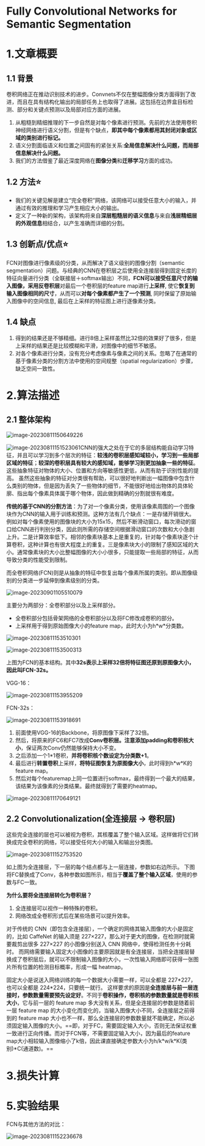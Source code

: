 # Fully Convolutional Networks for Semantic Segmentation

# 1.文章概要

## 1.1 背景

卷积网络正在推动识别技术的进步。Convnets不仅在整幅图像分类方面得到了改进，而且在具有结构化输出的局部任务上也取得了进展。这包括在边界盒目标检测、部分和关键点预测以及局部对应方面的进展。

1. 从粗糙到精细推理的下一步自然是对每个像素进行预测。先前的方法使用卷积神经网络进行语义分割，但是有个缺点，**即其中每个像素都用其封闭对象或区域的类别进行标记。**
2. 语义分割面临语义和位置之间固有的紧张关系:**全局信息解决什么问题，而局部信息解决什么问题。**
3. 我们的方法借鉴了最近深度网络在**图像分类**和**迁移学习**方面的成功。

## 1.2 方法:star:

- 我们的关键见解是建立“完全卷积”网络，该网络可以接受任意大小的输入，并通过有效的推理和学习产生相应大小的输出。
- 定义了一种新的架构，该架构将来自**深层粗糙层的语义信息**与来自**浅层精细层的外观信息**相结合，以产生准确而详细的分割。



## 1.3 创新点/优点:star:

FCN对图像进行像素级的分类，从而解决了语义级别的图像分割（semantic segmentation）问题。与经典的CNN在卷积层之后使用全连接层得到固定长度的特征向量进行分类（全联接层＋softmax输出）不同，**FCN可以接受任意尺寸的输入图像，**采用**反卷积层**对最后一个卷积层的feature map进行**上采样**, 使它**恢复到输入图像相同的尺寸**，从而可以**对每个像素都产生了一个预测**, 同时保留了原始输入图像中的空间信息, 最后在上采样的特征图上进行逐像素分类。

## 1.4 缺点

1. 得到的结果还是不够精细。进行8倍上采样虽然比32倍的效果好了很多，但是上采样的结果还是比较模糊和平滑，对图像中的细节不敏感。
2. 对各个像素进行分类，没有充分考虑像素与像素之间的关系。忽略了在通常的基于像素分类的分割方法中使用的空间规整（spatial regularization）步骤，缺乏空间一致性。

# 2.算法描述

## 2.1 整体架构

![image-20230811150649226](images/image-20230811150649226.png)

![image-20230811151523061](images/image-20230811151523061.png)CNN的强大之处在于它的多层结构能自动学习特征，并且可以学习到多个层次的特征：**较浅的卷积层感知域较小，学习到一些局部区域的特征**；**较深的卷积层具有较大的感知域，能够学习到更加抽象一些的特征**。这些抽象特征对物体的大小、位置和方向等敏感性更低，从而有助于识别性能的提高。
虽然这些抽象的特征对分类很有帮助，可以很好地判断出一幅图像中包含什么类别的物体，但是因为丢失了一些物体的细节，不能很好地给出物体的具体轮廓、指出每个像素具体属于哪个物体，因此做到精确的分割就很有难度。

**传统的基于CNN的分割方法**：为了对一个像素分类，使用该像素周围的一个图像块作为CNN的输入用于训练和预测。这种方法有几个缺点：一是存储开销很大。例如对每个像素使用的图像块的大小为15x15，然后不断滑动窗口，每次滑动的窗口给CNN进行判别分类，因此则所需的存储空间根据滑动窗口的次数和大小急剧上升。二是计算效率低下。相邻的像素块基本上是重复的，针对每个像素块逐个计算卷积，这种计算也有很大程度上的重复。三是像素块大小的限制了感知区域的大小。通常像素块的大小比整幅图像的大小小很多，只能提取一些局部的特征，从而导致分类的性能受到限制。

而全卷积网络(FCN)则是从抽象的特征中恢复出每个像素所属的类别。即从图像级别的分类进一步延伸到像素级别的分类。

![image-20230901105510079](images/image-20230901105510079.png)

主要分为两部分：全卷积部分以及上采样部分。

- 全卷积部分包括骨架网络的全卷积部分以及将FC修改成卷积的部分。
- 上采样用于得到原始图像大小的feature map，此时大小为h\*w\*分类数。



![image-20230811153510301](images/image-20230811153510301.png)

![image-20230811153500313](images/image-20230811153500313.png)

上图为FCN的基本结构。其中**32s表示上采样32倍将特征图还原到原图像大小，因此叫FCN-32s。**

VGG-16：

![image-20230811153955209](images/image-20230811153955209.png)

FCN-32s：

![image-20230811153918691](images/image-20230811153918691.png)

1. 前面使用VGG-16的Backbone，将原图像下采样了32倍。
2. 然后，将原来的FC6和FC7改成**Conv卷积层。注意添加padding和卷积核大小**，保证两次Conv仍然能够保持大小不变。
3. 之后添加一个1\*1卷积，**并将卷积核个数设定为分类数+1**。
4. 最后进行**转置卷积**上采样，**将特征图恢复为原图像大小**，此时得到h\*w\*K的feature map。
5. 然后对每个featuremap上同一位置进行softmax，最终得到一个最大的结果，该结果为该像素的分类结果。最终就得到了需要的heatmap。

![image-20230811170649121](images/image-20230811170649121.png)

## 2.2 Convolutionalization(全连接层 -> 卷积层)

这些完全连接的层也可以被视为卷积，其核覆盖了整个输入区域。这样做将它们转换成完全卷积的网络，可以接受任何大小的输入和输出分类图。

![image-20230811152753520](images/image-20230811152753520.png)

如上图为全连接层，下一层的每个结点都与上一层连接，参数如右边所示。
下图将FC替换成了Conv，各种参数如图所示，相当于**覆盖了整个输入区域**，使用的参数与FC一致。

**为什么要将全连接层转化为卷积层？**

1. 全连接层可以视作一种特殊的卷积。
2. 网络改成全卷积形式后在某些场景可以提升效率。

对于传统的 CNN（即包含全连接层），一个确定的网络其输入图像的大小是固定的，比如 CaffeNet 的输入须是 227×227，那么对于更大的图像，在检测时就需要裁剪出很多 227×227 的小图像分别送入 CNN 网络中，使得检测任务十分耗时。
而网络需要输入固定大小图像的主要原因就是有全连接层，当把全连接层替换成了卷积层后，就可以不限制输入图像的大小，一次性输入网络即可获得一张图片所有位置的检测目标概率，形成一幅 heatmap。

固定大小是说送入网络训练的每一个数据大小需要一样，可以全都是 227\*227，也可以全都是 224\*224，只要统一就行。
这样要求的原因是**全连接层与前一层连接时，参数数量需要预先设定好**。不同于**卷积操作，卷积核的参数数量就是卷积核大小**，它与前一层的 feature map 多大没有关系，但是全连接层的参数是随着前一层 feature map 的大小变化而变化的，当输入图像大小不同，全连接层之前得到的 feature map 大小也不一样，那么全连接层的参数数量就不能确定，所以必须固定输入图像的大小。==即，对于FC，需要固定输入大小，否则无法保证权重一致进行正向传播。而对于FCN等，不需要固定输入大小，因为最后的feature map大小相较输入图像缩小了k倍，因此课直接确定参数大小为h/k\*w/k\*K(类别)\*C(通道数)。==





# 3.损失计算







# 5.实验结果

FCN与其他方法的对比：

![image-20230811152236678](images/image-20230811152236678.png)
